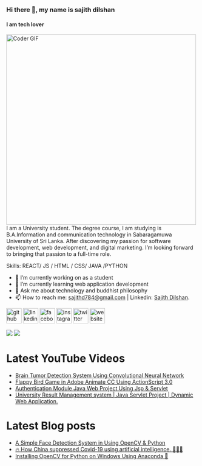 ### Hi there 👋, my name is sajith dilshan
#### I am tech lover
<img src="https://media.giphy.com/media/SWoSkN6DxTszqIKEqv/giphy.gif" alt="Coder GIF" width="500">
I am a University student. The degree course, I am studying is B.A.Information and communication technology in Sabaragamuwa University of Sri Lanka. After discovering my passion for software development, web development, and digital marketing. I’m looking forward to bringing that passion to a full-time role.

Skills: REACT/ JS / HTML / CSS/ JAVA /PYTHON

- 🔭 I’m currently working on as a student 
- 🌱 I’m currently learning web application development 
- 💬 Ask me about technology and buddhist philosophy 
- 📫 How to reach me: sajithd784@gmail.com | Linkedin: [Sajith Dilshan](https://www.linkedin.com/in/sajith-dilshan).  


[<img src='https://cdn.jsdelivr.net/npm/simple-icons@3.0.1/icons/github.svg' alt='github' height='40'>](https://github.com/Sajith-Dilshan)  [<img src='https://cdn.jsdelivr.net/npm/simple-icons@3.0.1/icons/linkedin.svg' alt='linkedin' height='40'>](https://www.linkedin.com/in/sajith-dilshan/)  [<img src='https://cdn.jsdelivr.net/npm/simple-icons@3.0.1/icons/facebook.svg' alt='facebook' height='40'>](https://www.facebook.com/sajith.dilshan.378/)  [<img src='https://cdn.jsdelivr.net/npm/simple-icons@3.0.1/icons/instagram.svg' alt='instagram' height='40'>](https://www.instagram.com/sajithd_dilshan/)  [<img src='https://cdn.jsdelivr.net/npm/simple-icons@3.0.1/icons/twitter.svg' alt='twitter' height='40'>](https://twitter.com/sajithd7)  [<img src='https://cdn.jsdelivr.net/npm/simple-icons@3.0.1/icons/icloud.svg' alt='website' height='40'>](https://ruvitha.blogspot.com/) 




<img src = "https://github-readme-stats.vercel.app/api/top-langs/?username=Sajith-Dilshan"> <img src = "https://github-readme-stats.vercel.app/api?username=Sajith-Dilshan">



# Latest YouTube Videos

- [Brain Tumor Detection System Using Convolutional Neural Network](https://youtu.be/aRhxSjTWqnw)
- [Flappy Bird Game in Adobe Animate CC Using ActionScript 3.0](https://youtu.be/lZsfMdTJDuo)
- [Authentication Module Java Web Project Using Jsp & Servlet](https://youtu.be/efhjh4BMi0g)
- [University Result Management system | Java Servlet Project | Dynamic Web Application.](https://youtu.be/WtnFZdlSqwY)

# Latest Blog posts
<!-- BLOG-POST-LIST:START -->
- [A Simple Face Detection System in Using OpenCV & Python](https://medium.com/geekculture/a-simple-face-detection-system-in-using-opencv-python-a9051dfa525e)
- [🔥 How China suppressed Covid-19 using artificial intelligence. 👨🏻‍💻](https://medium.com/nerd-for-tech/how-china-suppressed-covid-19-using-artificial-intelligence-3ebb510fb326)
- [Installing OpenCV for Python on Windows Using Anaconda 🤔](https://medium.com/geekculture/installing-opencv-for-python-on-windows-using-anaconda-6d0937ae6c28)
















